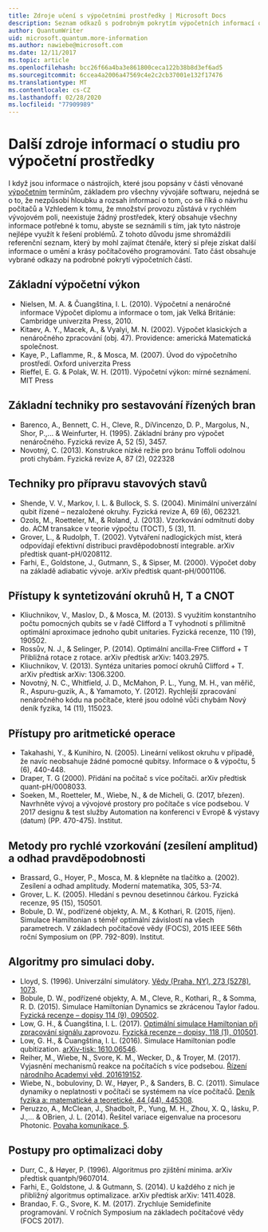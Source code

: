 ```yaml
---
title: Zdroje učení s výpočetními prostředky | Microsoft Docs
description: Seznam odkazů s podrobným pokrytím výpočetních informací o výpočetním prostředí, pokud chcete získat další informace o počítačových programováních.
author: QuantumWriter
uid: microsoft.quantum.more-information
ms.author: nawiebe@microsoft.com
ms.date: 12/11/2017
ms.topic: article
ms.openlocfilehash: bcc26f66a4ba3e861800ceca122b38b8d3ef6ad5
ms.sourcegitcommit: 6ccea4a2006a47569c4e2c2cb37001e132f17476
ms.translationtype: MT
ms.contentlocale: cs-CZ
ms.lasthandoff: 02/28/2020
ms.locfileid: "77909989"
---
```

# <a name="more-quantum-computing-learning-resources"></a>Další zdroje informací o studiu pro výpočetní prostředky

I když jsou informace o nástrojích, které jsou popsány v části věnované [výpočetním](xref:microsoft.quantum.concepts.intro) termínům, základem pro všechny vývojáře softwaru, nejedná se o to, že nezpůsobí hloubku a rozsah informací o tom, co se říká o návrhu počítačů a  Vzhledem k tomu, že množství provozu zůstává v rychlém vývojovém poli, neexistuje žádný prostředek, který obsahuje všechny informace potřebné k tomu, abyste se seznámili s tím, jak tyto nástroje nejlépe využít k řešení problémů.  Z tohoto důvodu jsme shromáždili referenční seznam, který by mohl zajímat čtenáře, který si přeje získat další informace o umění a krásy počítačového programování.
Tato část obsahuje vybrané odkazy na podrobné pokrytí výpočetních částí.

## <a name="basic-quantum-computing"></a>Základní výpočetní výkon ##

+ Nielsen, M. A. & Čuangština, I. L. (2010). Výpočetní a nenáročné informace Výpočet diplomu a informace o tom, jak Velká Británie: Cambridge univerzita Press, 2010.
+ Kitaev, A. Y., Macek, A., & Vyalyi, M. N. (2002). Výpočet klasických a nenáročného zpracování (obj. 47). Providence: americká Matematická společnost.
+ Kaye, P., Laflamme, R., & Mosca, M. (2007). Úvod do výpočetního prostředí. Oxford univerzita Press
+ Rieffel, E. G. & Polak, W. H. (2011). Výpočetní výkon: mírné seznámení. MIT Press

## <a name="elementary-techniques-for-building-controlled-gates"></a>Základní techniky pro sestavování řízených bran ##

+ Barenco, A., Bennett, C. H., Cleve, R., DiVincenzo, D. P., Margolus, N., Shor, P.,... & Weinfurter, H. (1995). Základní brány pro výpočet nenáročného. Fyzická revize A, 52 (5), 3457.
+ Novotný, C. (2013). Konstrukce nízké režie pro bránu Toffoli odolnou proti chybám. Fyzická revize A, 87 (2), 022328

## <a name="techniques-for-preparing-quantum-states"></a>Techniky pro přípravu stavových stavů ##

+ Shende, V. V., Markov, I. L. & Bullock, S. S. (2004). Minimální univerzální qubit řízené – nezaložené okruhy. Fyzická revize A, 69 (6), 062321.
+ Ozols, M., Roetteler, M., & Roland, J. (2013). Vzorkování odmítnutí doby do. ACM transakce v teorie výpočtu (TOCT), 5 (3), 11.
+ Grover, L., & Rudolph, T. (2002). Vytváření nadlogických míst, která odpovídají efektivní distribuci pravděpodobností integrable. arXiv předtisk quant-pH/0208112.
+ Farhi, E., Goldstone, J., Gutmann, S., & Sipser, M. (2000). Výpočet doby na základě adiabatic vývoje. arXiv předtisk quant-pH/0001106.

## <a name="approaches-for-synthesizing-circuits-out-of-h-t-and-cnot-gates"></a>Přístupy k syntetizování okruhů H, T a CNOT ##

+ Kliuchnikov, V., Maslov, D., & Mosca, M. (2013). S využitím konstantního počtu pomocných qubits se v řadě Clifford a T vyhodnotí s přílimitně optimální aproximace jednoho qubit unitaries. Fyzická recenze, 110 (19), 190502.
+ Rossův, N. J., & Selinger, P. (2014). Optimální ancilla-Free Clifford + T Přibližná rotace z rotace. arXiv předtisk arXiv: 1403.2975.
+ Kliuchnikov, V. (2013). Syntéza unitaries pomocí okruhů Clifford + T. arXiv předtisk arXiv: 1306.3200.
+ Novotný, N. C., Whitfield, J. D., McMahon, P. L., Yung, M. H., van měřič, R., Aspuru-guzik, A., & Yamamoto, Y. (2012). Rychlejší zpracování nenáročného kódu na počítače, které jsou odolné vůči chybám Nový deník fyzika, 14 (11), 115023.

## <a name="approaches-for-quantum-arithmetic"></a>Přístupy pro aritmetické operace ##

+ Takahashi, Y., & Kunihiro, N. (2005). Lineární velikost okruhu v případě, že navíc neobsahuje žádné pomocné qubitsy. Informace o & výpočtu, 5 (6), 440-448.
+ Draper, T. G (2000). Přidání na počítač s více počítači. arXiv předtisk quant-pH/0008033.
+ Soeken, M., Roetteler, M., Wiebe, N., & de Micheli, G. (2017, březen). Navrhněte vývoj a vývojové prostory pro počítače s více podsebou. V 2017 designu & test služby Automation na konferenci v Evropě & výstavy (datum) (PP. 470-475). Institut.

## <a name="methods-for-fast-quantum-sampling-amplitude-amplification-and-probability-estimation"></a>Metody pro rychlé vzorkování (zesílení amplitud) a odhad pravděpodobnosti ##

+ Brassard, G., Hoyer, P., Mosca, M. & klepněte na tlačítko a. (2002). Zesílení a odhad amplitudy. Moderní matematika, 305, 53-74.
+ Grover, L. K. (2005). Hledání s pevnou desetinnou čárkou. Fyzická recenze, 95 (15), 150501.
+ Bobule, D. W., podřízené objekty, A. M., & Kothari, R. (2015, říjen). Simulace Hamiltonian s téměř optimální závislostí na všech parametrech. V základech počítačové vědy (FOCS), 2015 IEEE 56th roční Symposium on (PP. 792-809). Institut.

## <a name="algorithms-for-quantum-simulation"></a>Algoritmy pro simulaci doby. ##

+ Lloyd, S. (1996). Univerzální simulátory. [Vědy (Praha, NY), 273 (5278), 1073](http://doi.org/10.1126/science.273.5278.1073).
+ Bobule, D. W., podřízené objekty, A. M., Cleve, R., Kothari, R., & Somma, R. D. (2015). Simulace Hamiltonian Dynamics se zkrácenou Taylor řadou. [Fyzická recenze – dopisy 114 (9), 090502](http://doi.org/10.1103/PhysRevLett.114.090502).
+ Low, G. H., & Čuangština, I. L. (2017). [Optimální simulace Hamiltonian při zpracování signálu za](https://arxiv.org/abs/1606.02685)provozu. [Fyzická recenze – dopisy, 118 (1), 010501](http://doi.org/10.1103/PhysRevLett.118.010501).
+ Low, G. H., & Čuangština, I. L. (2016). Simulace Hamiltonian podle qubitization. [arXiv-tisk: 1610.06546](https://arxiv.org/abs/1610.06546).
+ Reiher, M., Wiebe, N., Svore, K. M., Wecker, D., & Troyer, M. (2017). Vyjasnění mechanismů reakce na počítačích s více podsebou. [Řízení národního Academyi věd, 201619152](http://doi.org/10.1073/pnas.1619152114).
+ Wiebe, N., bobuloviny, D. W., Høyer, P., & Sanders, B. C. (2011). Simulace dynamiky o neplatnosti v počítači se systémem na více počítačů. [Deník fyzika a: matematické a teoretické, 44 (44), 445308](http://doi.org/10.1088/1751-8113/44/44/445308).
+ Peruzzo, A., McClean, J., Shadbolt, P., Yung, M. H., Zhou, X. Q., lásku, P. J.,... & OBrien, J. L. (2014). Řešitel variace eigenvalue na procesoru Photonic. [Povaha komunikace, 5](http://doi.org/10.1038/ncomms5213).

## <a name="procedures-for-quantum-optimization"></a>Postupy pro optimalizaci doby ##

+ Durr, C., & Høyer, P. (1996). Algoritmus pro zjištění minima. arXiv předtisk quantph/9607014.
+ Farhi, E., Goldstone, J. & Gutmann, S. (2014). U každého z nich je přibližný algoritmus optimalizace. arXiv předtisk arXiv: 1411.4028.
+ Brandao, F. G., Svore, K. M. (2017). Zrychluje Semidefinite programování. V ročních Symposium na základech počítačové vědy (FOCS 2017).
